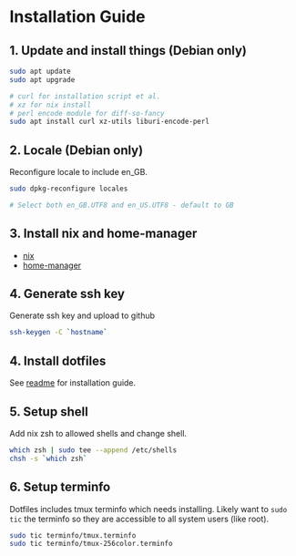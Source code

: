 # Installation Guide

## 1. Update and install things (Debian only)

```bash
sudo apt update
sudo apt upgrade

# curl for installation script et al.
# xz for nix install
# perl encode module for diff-so-fancy
sudo apt install curl xz-utils liburi-encode-perl
```

## 2. Locale (Debian only)

Reconfigure locale to include en_GB.

```bash
sudo dpkg-reconfigure locales

# Select both en_GB.UTF8 and en_US.UTF8 - default to GB
```

## 3. Install nix and home-manager

- [nix](https://nixos.org/download.html)
- [home-manager](https://github.com/nix-community/home-manager)

## 4. Generate ssh key

Generate ssh key and upload to github

```bash
ssh-keygen -C `hostname`
```

## 4. Install dotfiles

See [readme](./README.md#installation) for installation guide.

## 5. Setup shell

Add nix zsh to allowed shells and change shell.

```bash
which zsh | sudo tee --append /etc/shells
chsh -s `which zsh`
```

## 6. Setup terminfo

Dotfiles includes tmux terminfo which needs installing. Likely want to `sudo tic` the terminfo so they are accessible to all system users (like root).

```bash
sudo tic terminfo/tmux.terminfo
sudo tic terminfo/tmux-256color.terminfo
```

